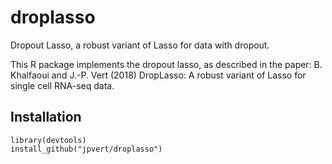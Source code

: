 # droplasso
Dropout Lasso, a robust variant of Lasso for data with dropout.

This R package implements the dropout lasso, as described in the paper:
B. Khalfaoui and J.-P. Vert (2018)
DropLasso: A robust variant of Lasso for single cell RNA-seq data.

## Installation
```{r}
library(devtools)
install_github("jpvert/droplasso")
```